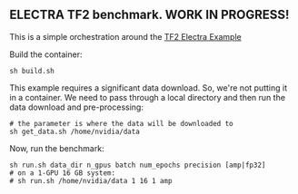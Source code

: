 ## ELECTRA TF2 benchmark. WORK IN PROGRESS!


This is a simple orchestration around the [TF2 Electra Example](https://github.com/NVIDIA/DeepLearningExamples/tree/master/TensorFlow2/LanguageModeling/ELECTRA)

Build the container:
```
sh build.sh
```
This example requires a significant data download.  So, we're not putting it in a container.  We need to pass through a local directory and then run the data download and pre-processing:
```
# the parameter is where the data will be downloaded to
sh get_data.sh /home/nvidia/data
```

Now, run the benchmark:
```
sh run.sh data_dir n_gpus batch num_epochs precision [amp|fp32]
# on a 1-GPU 16 GB system:
# sh run.sh /home/nvidia/data 1 16 1 amp
```
